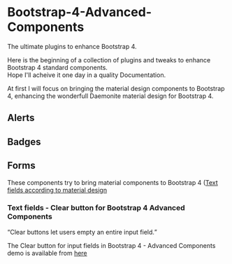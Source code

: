 # Bootstrap-4-Advanced-Components
<p>The ultimate plugins to enhance Bootstrap 4.</p>

<p>Here is the beginning of a collection of plugins and tweaks to enhance Bootstrap 4 standard components.<br>
Hope I'll acheive it one day in a quality Documentation.</p>

<p>At first I will focus on bringing the material design components to Bootstrap 4, enhancing the wonderfull Daemonite material design for Bootstrap 4.</p>


<h2>Alerts</h2>
<h2>Badges</h2>
<h2>Forms</h2>
<p>These components try to bring material components to Bootstrap 4 (<a href="https://material.io/guidelines/components/text-fields.html">Text fields according to material design</a></p>
<h3>Text fields - Clear button for Bootstrap 4 Advanced Components</h3>
<q>Clear buttons let users empty an entire input field.</q>
<p>The Clear button for input fields in Bootstrap 4 - Advanced Components demo is available from <a href="https://jsfiddle.net/djibe89/f8ac3vyt/" target="_blank">here</a></p>
